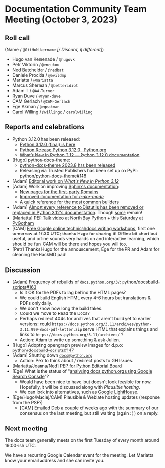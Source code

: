 # Documentation Community Team Meeting (October 3, 2023)


## Roll call

(Name / `@GitHubUsername` *[/ Discord, if different]*)
- Hugo van Kemenade / `@hugovk`
- Petr Viktorin / `@encukou`
- Ned Batchelder / `@nedbat`
- Daniele Procida / `@evildmp`
- Mariatta / `@mariatta`
- Marcus Sherman / `@betteridiot`
- Adam T / `@AA-Turner`
- Ryan Duve / `@ryan-duve`
- CAM Gerlach / `@CAM-Gerlach`
- Ege Akman / `@egeakman`
- Carol Willing / `@willingc` / `carolwilling`


## Reports and celebrations

- Python 3.12.0 has been released:
  - [Python 3.12.0 (final) is here](https://discuss.python.org/t/35186)
  - [Python Release Python 3.12.0 | Python.org](https://www.python.org/downloads/release/python-3120/)
  - [What’s New In Python 3.12 — Python 3.12.0 documentation](https://docs.python.org/3.12/whatsnew/3.12.html)
- [Hugo] python-docs-theme:
  - [python-docs-theme 2023.8 has been released](https://pypi.org/project/python-docs-theme/2023.8/)
  - Releasing via Trusted Publishers has been set up on PyPI: [python/python-docs-theme#148](https://github.com/python/python-docs-theme/pull/148)
- [Adam] [Editorial work on *What's New in Python 3.12*](https://docs.python.org/3.12/whatsnew/3.12.html)
- [Adam] Work on improving [Sphinx's documentation](https://www.sphinx-doc.org/en/master):
  - [New pages for the first-party Domains](https://www.sphinx-doc.org/en/master/usage/domains/)
  - [Improved documentation for *make-mode*](https://www.sphinx-doc.org/en/master/man/sphinx-build.html#options)
  - [A quick reference for the most common builders](https://www.sphinx-doc.org/en/master/usage/builders/index.html)
- [Adam] [Almost every reference to Distutils has been removed or replaced in Python 3.12's documentation](https://github.com/python/cpython/issues/92584). Though [some](https://docs.python.org/dev/search.html?q=distutils) remain!
- [Mariatta] [PEP Talk video](https://www.youtube.com/watch?v=7OHGugQkYzA) at North Bay Python + this Saturday at [PyGotham](https://2023.pygotham.tv/)
- [CAM] [Free Google online technical/docs writing workshops](https://developers.google.com/tech-writing/announcements), first one tomorrow at 16:30 UTC; thanks Hugo for sharing it! Offline bit short but useful, and online sounds very hands on and interactive learning, which should be fun. CAM will be there and hopes you will too.
- [Petr] Thanks Hugo for the announcement, Ege for the PR and Adam for cleaning the HackMD pad!


## Discussion

- [Adam] Frequency of rebuilds of [`docs.python.org/3/`](https://docs.python.org/3/): [python/docsbuild-scripts#163](https://github.com/python/docsbuild-scripts/issues/163)
  - Is it OK for the PDFs to lag behind the HTML pages?
  - We could build English HTML every 4-6 hours but translations & PDFs only daily.
  - We don't know how long the build takes.
  - Could we move to Read the Docs?
  - Perhaps redirect 404s for archives that aren't build yet to earlier versions: could `https://docs.python.org/3.11/archives/python-3.11.999-docs-pdf-letter.zip` serve HTML that explains things and links to `https://docs.python.org/3.11/archives/` ?
  - Action: Adam to write up something & ask Julien.
- [Hugo] Adopting opengraph preview images for d.p.o: [python/docsbuild-scripts#147](https://github.com/python/docsbuild-scripts/issues/147)
- [Adam] Shutting down [`docs@python.org`](https://mail.python.org/archives/list/docs@python.org/latest)
  - Action: Petr to think about / redirect posts to GH Issues.
- [Mariatta/Joanna/Ned] [PEP for Python Editorial Board](https://docs.google.com/document/d/1IDaf87xtuKQ9txA6XUS-kQbgmLseUrOD1EBwl5PheSw/edit?usp=sharing)
- [Ege] What is the status of "[analysing docs.python.org using Google Search Console](https://github.com/python/docs-community/issues/64)"?
  - Would have been nice to have, but doesn't look feasible for now. Hopefully, it will be discussed along with *Plausible hosting*.
  - We can look into alternatives, such as [Google LightHouse](https://developer.chrome.com/docs/lighthouse/overview/).
- [Ege/Hugo/Maciej/CAM] Plausible & Weblate hosting updates (response from the PSF?)
  - [CAM] Emailed Deb a couple of weeks ago with the summary of our consensus on the last meeting, but still waiting (again :( ) on a reply.


## Next meeting

The docs team generally meets on the first Tuesday of every month around 19:00-ish UTC.

We have a recurring Google Calendar event for the meeting.
Let Mariatta know your email address and she can invite you.
